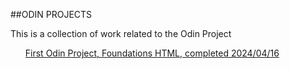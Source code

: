 ##ODIN PROJECTS

This is a collection of work related to the Odin Project

<ol>
    <a href="https://ericcarverinwi.github.io/odin-projects/00-odin-recipes/">First Odin Project, Foundations HTML, completed 2024/04/16</a>
</ol>
